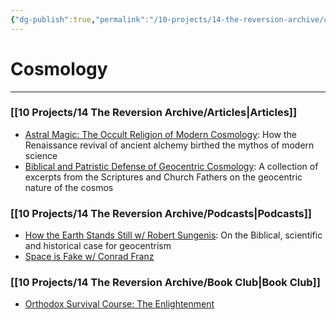```yaml
---
{"dg-publish":true,"permalink":"/10-projects/14-the-reversion-archive/cosmology/"}
---
```



# Cosmology
---
### [[10 Projects/14 The Reversion Archive/Articles\|Articles]]
- [Astral Magic: The Occult Religion of Modern Cosmology](https://thereversion.co/p/astral-magic-the-occult-religion): How the Renaissance revival of ancient alchemy birthed the mythos of modern science
- [Biblical and Patristic Defense of Geocentric Cosmology](https://thereversion.co/p/biblical-and-patristic-defense-of): A collection of excerpts from the Scriptures and Church Fathers on the geocentric nature of the cosmos
### [[10 Projects/14 The Reversion Archive/Podcasts\|Podcasts]]
- [How the Earth Stands Still w/ Robert Sungenis](https://thereversion.co/p/how-the-earth-stands-still-w-robert): On the Biblical, scientific and historical case for geocentrism
- [Space is Fake w/ Conrad Franz](https://thereversion.co/p/ep-1-space-is-fake)
### [[10 Projects/14 The Reversion Archive/Book Club\|Book Club]]
- [Orthodox Survival Course: The Enlightenment](https://thereversion.co/p/orthodox-survival-course-the-enlightenment)